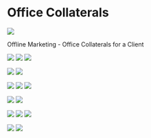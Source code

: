 # Office Collaterals

![](z-Attachments/Behance%20Thumbnails-04.jpg)

Offline Marketing - Office Collaterals for a Client

![](z-Attachments/Office%20Collateral%20Design%201-1.jpg)
![](z-Attachments/Office%20Collateral%20Design%201-2.jpg)
![](z-Attachments/Office%20Collateral%20Design%201-3.jpg)

![](z-Attachments/Office%20Collateral%20Design%202-1.jpg)
![](z-Attachments/Office%20Collateral%20Design%202-2.jpg)

![](z-Attachments/Office%20Collateral%20Design%203-1.jpg)
![](z-Attachments/Office%20Collateral%20Design%203-2.jpg)
![](z-Attachments/Office%20Collateral%20Design%203-3.jpg)

![](z-Attachments/Office%20Collateral%20Design%204-1.jpg)
![](z-Attachments/Office%20Collateral%20Design%204-2.jpg)

![](z-Attachments/Office%20Collateral%20Design%205-1.jpg)
![](z-Attachments/Office%20Collateral%20Design%205-2.jpg)
![](z-Attachments/Office%20Collateral%20Design%205-3.jpg)

![](z-Attachments/Office%20Collateral%20Design%206-1.jpg)
![](z-Attachments/Office%20Collateral%20Design%206-2%201.jpg)
